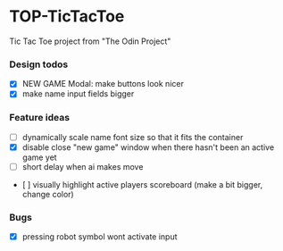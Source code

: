 # TOP-TicTacToe

Tic Tac Toe project from "The Odin Project"

### Design todos

- [x] NEW GAME Modal: make buttons look nicer
- [x] make name input fields bigger

### Feature ideas

- [ ] dynamically scale name font size so that it fits the container
- [x] disable close "new game" window when there hasn't been an active game yet
- [ ] short delay when ai makes move
- [ ] visually highlight active players scoreboard (make a bit bigger, change color)

### Bugs

- [x] pressing robot symbol wont activate input

